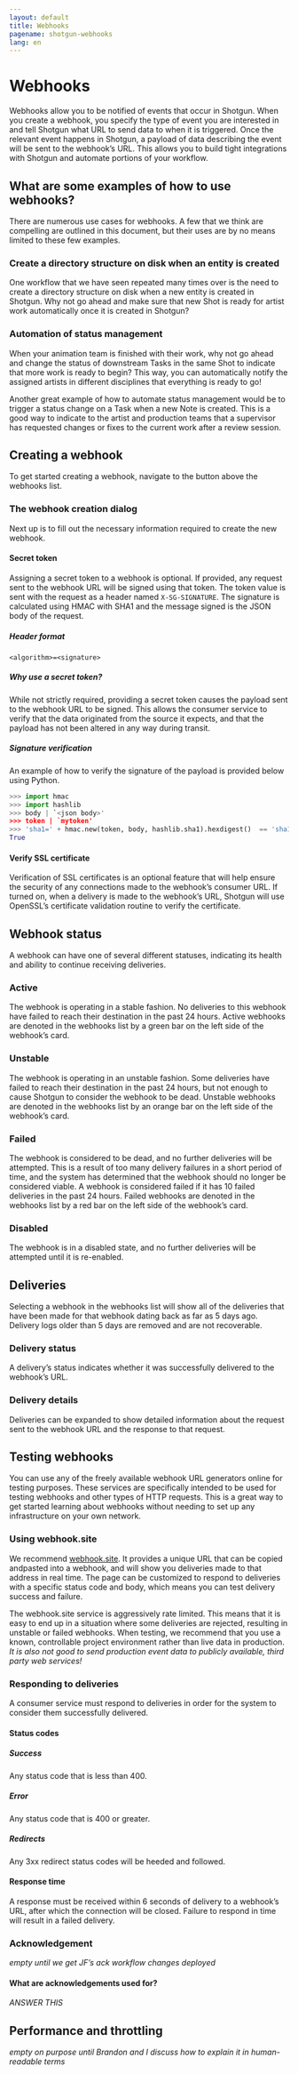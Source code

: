 ```yaml
---
layout: default
title: Webhooks
pagename: shotgun-webhooks
lang: en
---
```


# Webhooks

Webhooks allow you to be notified of events that occur in Shotgun. When you create a webhook, you specify the type of event you are interested in and tell Shotgun what URL to send data to when it is triggered. Once the relevant event happens in Shotgun, a payload of data describing the event will be sent to the webhook’s URL. This allows you to build tight integrations with Shotgun and automate portions of your workflow.

## What are some examples of how to use webhooks?

There are numerous use cases for webhooks. A few that we think are compelling are outlined in this document, but their uses are by no means limited to these few examples.

### Create a directory structure on disk when an entity is created

One workflow that we have seen repeated many times over is the need to create a directory structure on disk when a new entity is created in Shotgun. Why not go ahead and make sure that new Shot is ready for artist work automatically once it is created in Shotgun?

### Automation of status management

When your animation team is finished with their work, why not go ahead and change the status of downstream Tasks in the same Shot to indicate that more work is ready to begin? This way, you can automatically notify the assigned artists in different disciplines that everything is ready to go!

Another great example of how to automate status management would be to trigger a status change on a Task when a new Note is created. This is a good way to indicate to the artist and production teams that a supervisor has requested changes or fixes to the current work after a review session.

## Creating a webhook

To get started creating a webhook, navigate to the button above the webhooks list.

### The webhook creation dialog

Next up is to fill out the necessary information required to create the new webhook.

#### Secret token

Assigning a secret token to a webhook is optional. If provided, any request sent to the webhook URL will be signed using that token. The token value is sent with the request as a header named `X-SG-SIGNATURE`. The signature is calculated using HMAC with SHA1 and the message signed is the JSON body of the request.

##### Header format

`<algorithm>=<signature>`

##### Why use a secret token?

While not strictly required, providing a secret token causes the payload sent to the webhook URL to be signed. This allows the consumer service to verify that the data originated from the source it expects, and that the payload has not been altered in any way during transit.

##### Signature verification

An example of how to verify the signature of the payload is provided below using Python.

```python
>>> import hmac
>>> import hashlib
>>> body | `<json body>'
>>> token | `mytoken'
>>> 'sha1=' + hmac.new(token, body, hashlib.sha1).hexdigest()  == 'sha1=32824e0ea4b3f1ae37ba8d67ec40042f3ff02f6c'
True
```

#### Verify SSL certificate

Verification of SSL certificates is an optional feature that will help ensure the security of any connections made to the webhook’s consumer URL. If turned on, when a delivery is made to the webhook’s URL, Shotgun will use OpenSSL’s certificate validation routine to verify the certificate.

## Webhook status

A webhook can have one of several different statuses, indicating its health and ability to continue receiving deliveries.

### Active

The webhook is operating in a stable fashion. No deliveries to this webhook have failed to reach their destination in the past 24 hours. Active webhooks are denoted in the webhooks list by a green bar on the left side of the webhook’s card.

### Unstable

The webhook is operating in an unstable fashion. Some deliveries have failed to reach their destination in the past 24 hours, but not enough to cause Shotgun to consider the webhook to be dead. Unstable webhooks are denoted in the webhooks list by an orange bar on the left side of the webhook’s card.

### Failed

The webhook is considered to be dead, and no further deliveries will be attempted. This is a result of too many delivery failures in a short period of time, and the system has determined that the webhook should no longer be considered viable. A webhook is considered failed if it has 10 failed deliveries in the past 24 hours. Failed webhooks are denoted in the webhooks list by a red bar on the left side of the webhook’s card.

### Disabled

The webhook is in a disabled state, and no further deliveries will be attempted until it is re-enabled.

## Deliveries

Selecting a webhook in the webhooks list will show all of the deliveries that have been made for that webhook dating back as far as 5 days ago. Delivery logs older than 5 days are removed and are not recoverable.

### Delivery status

A delivery’s status indicates whether it was successfully delivered to the webhook’s URL.

### Delivery details

Deliveries can be expanded to show detailed information about the request sent to the webhook URL and the response to that request.

## Testing webhooks

You can use any of the freely available webhook URL generators online for testing purposes. These services are specifically intended to be used for testing webhooks and other types of HTTP requests. This is a great way to get started learning about webhooks without needing to set up any infrastructure on your own network.

### Using webhook.site

We recommend [webhook.site](https://webhook.site). It provides a unique URL that can be copied andpasted into a webhook, and will show you deliveries made to that address in real time. The page can be customized to respond to deliveries with a specific status code and body, which means you can test delivery success and failure.

The webhook.site service is aggressively rate limited. This means that it is easy to end up in a situation where some deliveries are rejected, resulting in unstable or failed webhooks. When testing, we recommend that you use a known, controllable project environment rather than live data in production. *It is also not good to send production event data to publicly available, third party web services!*

### Responding to deliveries

A consumer service must respond to deliveries in order for the system to consider them successfully delivered.

#### Status codes

##### Success

Any status code that is less than 400.

##### Error

Any status code that is 400 or greater.

##### Redirects

Any 3xx redirect status codes will be heeded and followed.

#### Response time

A response must be received within 6 seconds of delivery to a webhook’s URL, after which the connection will be closed. Failure to respond in time will result in a failed delivery. 

### Acknowledgement

*empty until we get JF’s ack workflow changes deployed*

#### What are acknowledgements used for?

*ANSWER THIS*

## Performance and throttling

*empty on purpose until Brandon and I discuss how to explain it in human-readable terms*

